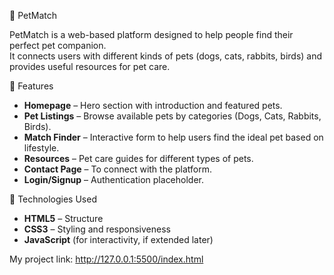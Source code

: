 🐾 PetMatch

PetMatch is a web-based platform designed to help people find their perfect pet companion.  
It connects users with different kinds of pets (dogs, cats, rabbits, birds) and provides useful resources for pet care.  

 📌 Features
- **Homepage** – Hero section with introduction and featured pets.  
- **Pet Listings** – Browse available pets by categories (Dogs, Cats, Rabbits, Birds).  
- **Match Finder** – Interactive form to help users find the ideal pet based on lifestyle.  
- **Resources** – Pet care guides for different types of pets.  
- **Contact Page** – To connect with the platform.  
- **Login/Signup** – Authentication placeholder.  

🚀 Technologies Used
- **HTML5** – Structure  
- **CSS3** – Styling and responsiveness  
- **JavaScript** (for interactivity, if extended later)  


My project link: http://127.0.0.1:5500/index.html
